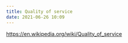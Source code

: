 ```yaml
---
title: Quality of service
date: 2021-06-26 10:09
---
```


https://en.wikipedia.org/wiki/Quality_of_service
